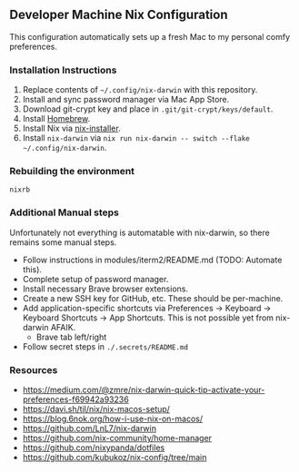 ## Developer Machine Nix Configuration

This configuration automatically sets up a fresh Mac to my personal comfy preferences.

### Installation Instructions

1. Replace contents of `~/.config/nix-darwin` with this repository.
1. Install and sync password manager via Mac App Store.
1. Download git-crypt key and place in `.git/git-crypt/keys/default`.
1. Install [Homebrew](https://brew.sh).
1. Install Nix via [nix-installer](https://github.com/DeterminateSystems/nix-installer).
1. Install `nix-darwin` via `nix run nix-darwin -- switch --flake ~/.config/nix-darwin`.

### Rebuilding the environment

`nixrb`

### Additional Manual steps

Unfortunately not everything is automatable with nix-darwin, so there remains some manual steps.

* Follow instructions in modules/iterm2/README.md (TODO: Automate this).
* Complete setup of password manager.
* Install necessary Brave browser extensions.
* Create a new SSH key for GitHub, etc. These should be per-machine.
* Add application-specific shortcuts via Preferences -> Keyboard -> Keyboard Shortcuts -> App Shortcuts. This is not possible yet from nix-darwin AFAIK.
    * Brave tab left/right
* Follow secret steps in `./.secrets/README.md`

### Resources

- https://medium.com/@zmre/nix-darwin-quick-tip-activate-your-preferences-f69942a93236
- https://davi.sh/til/nix/nix-macos-setup/
- https://blog.6nok.org/how-i-use-nix-on-macos/
- https://github.com/LnL7/nix-darwin
- https://github.com/nix-community/home-manager
- https://github.com/nixypanda/dotfiles
- https://github.com/kubukoz/nix-config/tree/main
